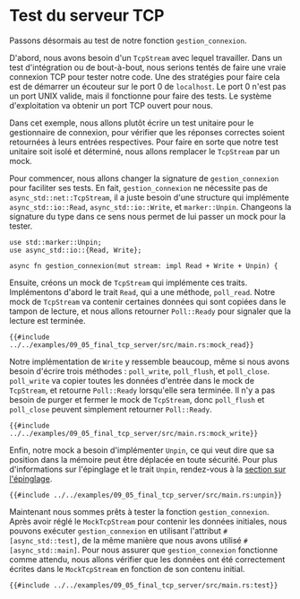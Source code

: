 <!--
# Testing the TCP Server
Let's move on to testing our `handle_connection` function.
-->

# Test du serveur TCP

Passons désormais au test de notre fonction `gestion_connexion`.

<!--
First, we need a `TcpStream` to work with.
In an end-to-end or integration test, we might want to make a real TCP connection
to test our code.
One strategy for doing this is to start a listener on `localhost` port 0.
Port 0 isn't a valid UNIX port, but it'll work for testing.
The operating system will pick an open TCP port for us.
-->

D'abord, nous avons besoin d'un `TcpStream` avec lequel travailler.
Dans un test d'intégration ou de bout-à-bout, nous serions tentés de faire une
vraie connexion TCP pour tester notre code.
Une des stratégies pour faire cela est de démarrer un écouteur sur le port 0 de
`localhost`.
Le port 0 n'est pas un port UNIX valide, mais il fonctionne pour faire des
tests.
Le système d'exploitation va obtenir un port TCP ouvert pour nous.

<!--
Instead, in this example we'll write a unit test for the connection handler,
to check that the correct responses are returned for the respective inputs.
To keep our unit test isolated and deterministic, we'll replace the `TcpStream` with a mock.
-->

Dans cet exemple, nous allons plutôt écrire un test unitaire pour le
gestionnaire de connexion, pour vérifier que les réponses correctes soient
retournées à leurs entrées respectives.
Pour faire en sorte que notre test unitaire soit isolé et déterminé, nous
allons remplacer le `TcpStream` par un mock.

<!--
First, we'll change the signature of `handle_connection` to make it easier to test.
`handle_connection` doesn't actually require an `async_std::net::TcpStream`;
it requires any struct that implements `async_std::io::Read`, `async_std::io::Write`, and `marker::Unpin`.
Changing the type signature to reflect this allows us to pass a mock for testing.
```rust,ignore
use std::marker::Unpin;
use async_std::io::{Read, Write};

async fn handle_connection(mut stream: impl Read + Write + Unpin) {
```
-->

Pour commencer, nous allons changer la signature de `gestion_connexion` pour
faciliter ses tests.
En fait, `gestion_connexion` ne nécessite pas de `async_std::net::TcpStream`,
il a juste besoin d'une structure qui implémente `async_std::io::Read`,
`async_std::io::Write`, et `marker::Unpin`.
Changeons la signature du type dans ce sens nous permet de lui passer un mock
pour la tester.

```rust,ignore
use std::marker::Unpin;
use async_std::io::{Read, Write};

async fn gestion_connexion(mut stream: impl Read + Write + Unpin) {
```

<!--
Next, let's build a mock `TcpStream` that implements these traits.
First, let's implement the `Read` trait, with one method, `poll_read`.
Our mock `TcpStream` will contain some data that is copied into the read buffer,
and we'll return `Poll::Ready` to signify that the read is complete.
```rust,ignore
{{#include ../../examples-sources/09_05_final_tcp_server/src/main.rs:mock_read}}
```
-->

Ensuite, créons un mock de `TcpStream` qui implémente ces traits.
Implémentons d'abord le trait `Read`, qui a une méthode, `poll_read`.
Notre mock de `TcpStream` va contenir certaines données qui sont copiées dans
le tampon de lecture, et nous allons retourner `Poll::Ready` pour signaler que
la lecture est terminée.

```rust,ignore
{{#include ../../examples/09_05_final_tcp_server/src/main.rs:mock_read}}
```

<!--
Our implementation of `Write` is very similar,
although we'll need to write three methods: `poll_write`, `poll_flush`, and `poll_close`.
`poll_write` will copy any input data into the mock `TcpStream`, and return `Poll::Ready` when complete.
No work needs to be done to flush or close the mock `TcpStream`, so `poll_flush` and `poll_close`
can just return `Poll::Ready`.
```rust,ignore
{{#include ../../examples-sources/09_05_final_tcp_server/src/main.rs:mock_write}}
```
-->

Notre implémentation de `Write` y ressemble beaucoup, même si nous avons besoin
d'écrire trois méthodes : `poll_write`, `poll_flush`, et `poll_close`.
`poll_write` va copier toutes les données d'entrée dans le mock de `TcpStream`,
et retourne `Poll::Ready` lorsqu'elle sera terminée.
Il n'y a pas besoin de purger et fermer le mock de `TcpStream`, donc
`poll_flush` et `poll_close` peuvent simplement retourner `Poll::Ready`.

```rust,ignore
{{#include ../../examples/09_05_final_tcp_server/src/main.rs:mock_write}}
```

<!--
Lastly, our mock will need to implement `Unpin`, signifying that its location in memory can safely be moved.
For more information on pinning and the `Unpin` trait, see the [section on pinning](../04_pinning/01_chapter.md).
```rust,ignore
{{#include ../../examples-sources/09_05_final_tcp_server/src/main.rs:unpin}}
```
-->

Enfin, notre mock a besoin d'implémenter `Unpin`, ce qui veut dire que sa
position dans la mémoire peut être déplacée en toute sécurité. Pour plus
d'informations sur l'épinglage et le trait `Unpin`, rendez-vous à la [section
sur l'épinglage](../04_pinning/01_chapter.md).

```rust,ignore
{{#include ../../examples/09_05_final_tcp_server/src/main.rs:unpin}}
```

<!--
Now we're ready to test the `handle_connection` function.
After setting up the `MockTcpStream` containing some initial data,
we can run `handle_connection` using the attribute `#[async_std::test]`, similarly to how we used `#[async_std::main]`.
To ensure that `handle_connection` works as intended, we'll check that the correct data
was written to the `MockTcpStream` based on its initial contents.
```rust,ignore
{{#include ../../examples-sources/09_05_final_tcp_server/src/main.rs:test}}
```
-->

Maintenant nous sommes prêts à tester la fonction `gestion_connexion`.
Après avoir réglé le `MockTcpStream` pour contenir les données initiales, nous
pouvons exécuter `gestion_connexion` en utilisant l'attribut
`#[async_std::test]`, de la même manière que nous avons utilisé
`#[async_std::main]`.
Pour nous assurer que `gestion_connexion` fonctionne comme attendu, nous
allons vérifier que les données ont été correctement écrites dans le
`MockTcpStream` en fonction de son contenu initial.

```rust,ignore
{{#include ../../examples/09_05_final_tcp_server/src/main.rs:test}}
```
